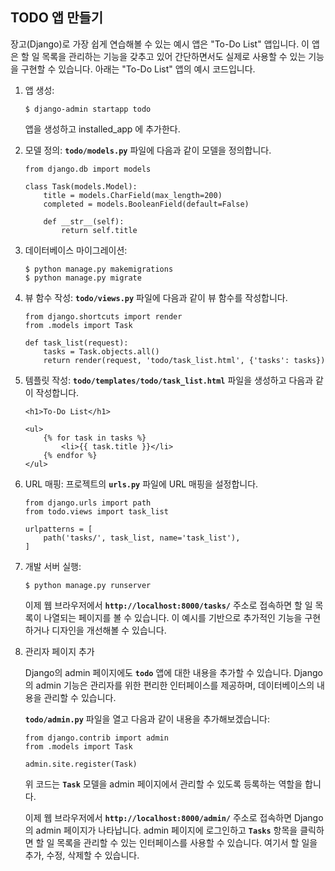 ## TODO 앱 만들기

장고(Django)로 가장 쉽게 연습해볼 수 있는 예시 앱은 "To-Do List" 앱입니다. 이 앱은 할 일 목록을 관리하는 기능을 갖추고 있어 간단하면서도 실제로 사용할 수 있는 기능을 구현할 수 있습니다. 아래는 "To-Do List" 앱의 예시 코드입니다.

1. 앱 생성:
    
    ```
    $ django-admin startapp todo
    ```
    앱을 생성하고 installed_app 에 추가한다.
    
2. 모델 정의: **`todo/models.py`** 파일에 다음과 같이 모델을 정의합니다.
    
    ```
    from django.db import models
    
    class Task(models.Model):
        title = models.CharField(max_length=200)
        completed = models.BooleanField(default=False)
    
        def __str__(self):
            return self.title
    ```
    
3. 데이터베이스 마이그레이션:
    
    ```
    $ python manage.py makemigrations
    $ python manage.py migrate
    ```
    
4. 뷰 함수 작성: **`todo/views.py`** 파일에 다음과 같이 뷰 함수를 작성합니다.
    
    ```
    from django.shortcuts import render
    from .models import Task
    
    def task_list(request):
        tasks = Task.objects.all()
        return render(request, 'todo/task_list.html', {'tasks': tasks})
    ```
    
5. 템플릿 작성: **`todo/templates/todo/task_list.html`** 파일을 생성하고 다음과 같이 작성합니다.
    
    ```
    <h1>To-Do List</h1>
    
    <ul>
        {% for task in tasks %}
            <li>{{ task.title }}</li>
        {% endfor %}
    </ul>
    ```
    
6. URL 매핑: 프로젝트의 **`urls.py`** 파일에 URL 매핑을 설정합니다.
    
    ```
    from django.urls import path
    from todo.views import task_list
    
    urlpatterns = [
        path('tasks/', task_list, name='task_list'),
    ]
    ```
    
7. 개발 서버 실행:
    
    ```
    $ python manage.py runserver
    ```
    
    이제 웹 브라우저에서 **`http://localhost:8000/tasks/`** 주소로 접속하면 할 일 목록이 나열되는 페이지를 볼 수 있습니다. 이 예시를 기반으로 추가적인 기능을 구현하거나 디자인을 개선해볼 수 있습니다.
    
8. 관리자 페이지 추가
    
    Django의 admin 페이지에도 **`todo`** 앱에 대한 내용을 추가할 수 있습니다. Django의 admin 기능은 관리자를 위한 편리한 인터페이스를 제공하며, 데이터베이스의 내용을 관리할 수 있습니다.
    
    **`todo/admin.py`** 파일을 열고 다음과 같이 내용을 추가해보겠습니다:
    
    ```
    from django.contrib import admin
    from .models import Task
    
    admin.site.register(Task)
    ```
    
    위 코드는 **`Task`** 모델을 admin 페이지에서 관리할 수 있도록 등록하는 역할을 합니다.
    
    이제 웹 브라우저에서 **`http://localhost:8000/admin/`** 주소로 접속하면 Django의 admin 페이지가 나타납니다. admin 페이지에 로그인하고 **`Tasks`** 항목을 클릭하면 할 일 목록을 관리할 수 있는 인터페이스를 사용할 수 있습니다. 여기서 할 일을 추가, 수정, 삭제할 수 있습니다.